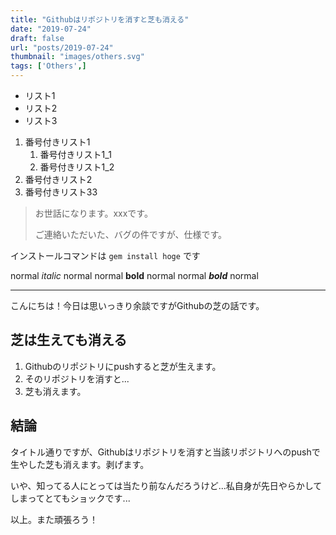 ```yaml
---
title: "Githubはリポジトリを消すと芝も消える"
date: "2019-07-24"
draft: false
url: "posts/2019-07-24"
thumbnail: "images/others.svg"
tags: ['Others',]
---
```


- リスト1
- リスト2
- リスト3

1. 番号付きリスト1
    1. 番号付きリスト1_1
    2. 番号付きリスト1_2
2. 番号付きリスト2
3. 番号付きリスト33

> お世話になります。xxxです。
> 
> ご連絡いただいた、バグの件ですが、仕様です。

インストールコマンドは `gem install hoge` です

normal *italic* normal
normal **bold** normal
normal ***bold*** normal

--- 


こんにちは！今日は思いっきり余談ですがGithubの芝の話です。

## 芝は生えても消える

1. Githubのリポジトリにpushすると芝が生えます。
2. そのリポジトリを消すと...
3. 芝も消えます。

## 結論
タイトル通りですが、Githubはリポジトリを消すと当該リポジトリへのpushで生やした芝も消えます。剥げます。

いや、知ってる人にとっては当たり前なんだろうけど...私自身が先日やらかしてしまってとてもショックです...

以上。また頑張ろう！